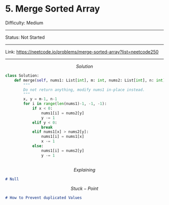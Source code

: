 # 5. Merge Sorted Array

Difficulty: Medium
***
Status: Not Started
***
Link: https://neetcode.io/problems/merge-sorted-array?list=neetcode250
***

$$
Solution
$$

```python
class Solution:
    def merge(self, nums1: List[int], m: int, nums2: List[int], n: int) -> None:
        """
        Do not return anything, modify nums1 in-place instead.
        """
        x, y = m-1, n-1
        for i in range(len(nums1)-1, -1, -1):
            if x < 0:
                nums1[i] = nums2[y]
                y -= 1
            elif y < 0:
                break
            elif nums1[x] > nums2[y]:
                nums1[i] = nums1[x]
                x -= 1
            else:
                nums1[i] = nums2[y]
                y -= 1
        
```

$$
Explaining
$$

```markdown
# Null
```

$$
Stuck-Point
$$

```markdown
# How to Prevent duplicated Values
```
